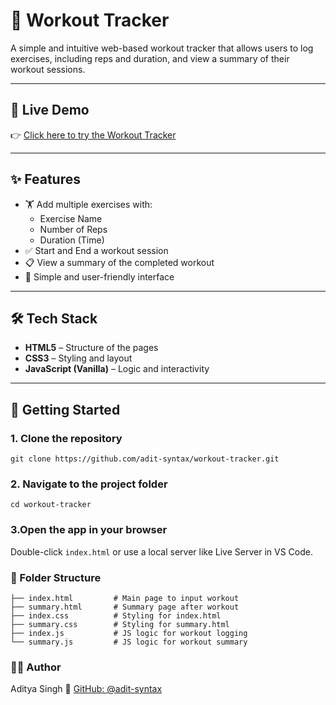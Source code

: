 # 💪 Workout Tracker

A simple and intuitive web-based workout tracker that allows users to log exercises, including reps and duration, and view a summary of their workout sessions.

---

## 🔗 Live Demo

👉 [Click here to try the Workout Tracker](https://adit-syntax.github.io/workout-tracker/)

---

## ✨ Features

- 🏋️ Add multiple exercises with:
  - Exercise Name
  - Number of Reps
  - Duration (Time)
- ✅ Start and End a workout session
- 📋 View a summary of the completed workout
- 🧠 Simple and user-friendly interface

---

## 🛠 Tech Stack

- **HTML5** – Structure of the pages  
- **CSS3** – Styling and layout  
- **JavaScript (Vanilla)** – Logic and interactivity  

---

## 🚀 Getting Started

### 1. Clone the repository

```
git clone https://github.com/adit-syntax/workout-tracker.git
```
### 2. Navigate to the project folder

```
cd workout-tracker
```
### 3.Open the app in your browser
Double-click ```index.html``` or use a local server like Live Server in VS Code.

### 📁 Folder Structure
```workout-tracker/
├── index.html         # Main page to input workout
├── summary.html       # Summary page after workout
├── index.css          # Styling for index.html
├── summary.css        # Styling for summary.html
├── index.js           # JS logic for workout logging
└── summary.js         # JS logic for workout summary
```
### 👨‍💻 Author
Aditya Singh
 📌 [GitHub: @adit-syntax](https://github.com/adit-syntax)



